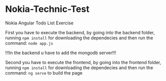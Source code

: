 # Nokia-Technic-Test
Nokia Angular Todo List Exercise

First you have to execute the backend, by going into the backend folder, running `npm install` for downloading the dependecies and then run the command: `node app.js`

!!!In the backend u have to add the mongodb server!!!

Second you have to execute the frontend, by going into the frontend folder, running `npm install` for downloading the dependecies and then run the command: `ng serve` to build the page

